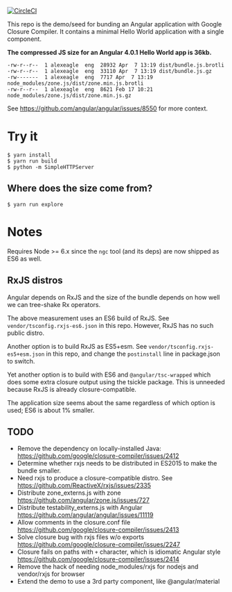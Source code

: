 [![CircleCI](https://circleci.com/gh/alexeagle/closure-compiler-angular-bundling/tree/master.svg?style=shield)](https://circleci.com/gh/alexeagle/closure-compiler-angular-bundling/tree/master)


This repo is the demo/seed for bunding an Angular application with Google Closure Compiler.
It contains a minimal Hello World application with a single component.

**The compressed JS size for an Angular 4.0.1 Hello World app is 36kb.**

```
-rw-r--r--  1 alexeagle  eng  28932 Apr  7 13:19 dist/bundle.js.brotli
-rw-r--r--  1 alexeagle  eng  33110 Apr  7 13:19 dist/bundle.js.gz
-rw-------  1 alexeagle  eng  7717 Apr  7 13:19 node_modules/zone.js/dist/zone.min.js.brotli
-rw-r--r--  1 alexeagle  eng  8621 Feb 17 10:21 node_modules/zone.js/dist/zone.min.js.gz
```

See https://github.com/angular/angular/issues/8550 for more context.

# Try it

``` shell
$ yarn install
$ yarn run build
$ python -m SimpleHTTPServer
```

## Where does the size come from?

``` shell
$ yarn run explore
```

# Notes

Requires Node >= 6.x since the `ngc` tool (and its deps) are now shipped as ES6 as well.

## RxJS distros
Angular depends on RxJS and the size of the bundle depends on how well we can tree-shake Rx operators.

The above measurement uses an ES6 build of RxJS. See `vendor/tsconfig.rxjs-es6.json` in this
repo. However, RxJS has no such public distro.

Another option is to build RxJS as ES5+esm. See `vendor/tsconfig.rxjs-es5+esm.json` in this
repo, and change the `postinstall` line in package.json to switch.

Yet another option is to build with ES6 and `@angular/tsc-wrapped` which does some extra
closure output using the tsickle package. This is unneeded because RxJS is already closure-compatible.

The application size seems about the same regardless of which option is used; ES6 is about 1% smaller.

## TODO
- Remove the dependency on locally-installed Java: https://github.com/google/closure-compiler/issues/2412
- Determine whether rxjs needs to be distributed in ES2015 to make the bundle smaller.
- Need rxjs to produce a closure-compatible distro. See https://github.com/ReactiveX/rxjs/issues/2335
- Distribute zone_externs.js with zone https://github.com/angular/zone.js/issues/727 
- Distribute testability_externs.js with Angular https://github.com/angular/angular/issues/11119
- Allow comments in the closure.conf file https://github.com/google/closure-compiler/issues/2413
- Solve closure bug with rxjs files w/o exports https://github.com/google/closure-compiler/issues/2247
- Closure fails on paths with `+` character, which is idiomatic Angular style https://github.com/google/closure-compiler/issues/2414
- Remove the hack of needing node_modules/rxjs for nodejs and vendor/rxjs for browser
- Extend the demo to use a 3rd party component, like @angular/material
